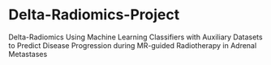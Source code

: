 # Delta-Radiomics-Project
Delta-Radiomics Using Machine Learning Classifiers with Auxiliary Datasets to Predict Disease Progression during MR-guided Radiotherapy in Adrenal Metastases
